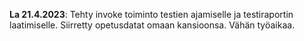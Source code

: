 **La 21.4.2023**: Tehty invoke toiminto testien ajamiselle ja testiraportin laatimiselle. 
Siirretty opetusdatat omaan kansioonsa. Vähän työaikaa.
